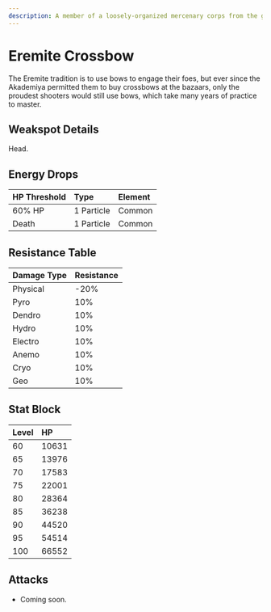 ```yaml
---
description: A member of a loosely-organized mercenary corps from the golden desert sands. Will work for anyone as long as the pay is good.
---
```


# Eremite Crossbow

The Eremite tradition is to use bows to engage their foes, but ever since the Akademiya permitted them to buy crossbows at the bazaars, only the proudest shooters would still use bows, which take many years of practice to master.  

## Weakspot Details

Head.  

## Energy Drops

| HP Threshold | Type | Element |
| :--- | :--- | :--- |
| 60% HP | 1 Particle | Common | 
| Death | 1 Particle | Common |

## Resistance Table

| Damage Type | Resistance |
| :--- | :--- |
| Physical | -20% |
| Pyro | 10% |
| Dendro | 10% |
| Hydro | 10% |
| Electro | 10% |
| Anemo | 10% |
| Cryo | 10% |
| Geo | 10% |

## Stat Block

| Level | HP |
| :--- | :--- |
| 60 | 10631 |
| 65 | 13976 |
| 70 | 17583 |
| 75 | 22001 |
| 80 | 28364 |
| 85 | 36238 |
| 90 | 44520 |
| 95 | 54514 |
| 100 | 66552 |

## Attacks 

* Coming soon.
